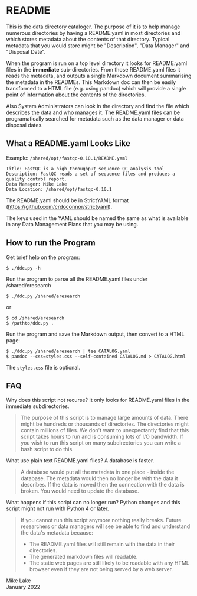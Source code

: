 # README

This is the data directory cataloger. The purpose of it is to help manage
numerous directories by having a README.yaml in most directories and which
stores metadata about the contents of that directory. Typical metadata that
you would store might be "Description", "Data Manager" and "Disposal Date".

When the program is run on a top level directory it looks for README.yaml files in
the **immediate** sub-directories. From those README.yaml files it reads the metadata, and
outputs a single Markdown document summarising the metadata in the READMEs.
This Markdown doc can then be easily transformed to a HTML file (e.g. using pandoc)
which will provide a single point of information about the contents of the directories.

Also System Administrators can look in the directory and find the file which
describes the data and who manages it. The README.yaml files can be programatically
searched for metadata such as the data manager or data disposal dates.

## What a README.yaml Looks Like

Example: `/shared/opt/fastqc-0.10.1/README.yaml`

    Title: FastQC is a high throughput sequence QC analysis tool
    Description: FastQC reads a set of sequence files and produces a quality control report.
    Data Manager: Mike Lake
    Data Location: /shared/opt/fastqc-0.10.1

The README.yaml should be in StrictYAML format (https://github.com/crdoconnor/strictyaml).

The keys used in the YAML should be named the same as what is available in any
Data Management Plans that you may be using.

## How to run the Program

Get brief help on the program:

    $ ./ddc.py -h

Run the program to parse all the README.yaml files under /shared/eresearch

    $ ./ddc.py /shared/eresearch

or

    $ cd /shared/eresearch
    $ /pathto/ddc.py .

Run the program and save the Markdown output, then convert to a HTML page:

    $ ./ddc.py /shared/eresearch | tee CATALOG.yaml
    $ pandoc --css=styles.css --self-contained CATALOG.md > CATALOG.html

The `styles.css` file is optional.

## FAQ

Why does this script not recurse? It only looks for README.yaml files in the immediate subdirectories.

> The purpose of this script is to manage large amounts of data. There might be
> hundreds or thousands of directories. The directories might contain millions of files.
> We don't want to unexpectantly find that this script takes hours to run and is
> consuming lots of I/O bandwidth. If you wish to run this script on many
> subdirectories you can write a bash script to do this.

What use plain text README.yaml files? A database is faster.

> A database would put all the metadata in one place - inside the database.
> The metadata would then no longer be with the data it describes. If the data is
> moved then the connection with the data is broken. You would need to update the
> database.

What happens if this script can no longer run? Python changes and this script might not run with
Python 4 or later.

> If you cannot run this script anymore nothing really breaks.
> Future researchers or data managers will see be able to find and understand the data's
> metadata because:
>
> - The README.yaml files will still remain with the data in their directories.
> - The generated markdown files will readable.
> - The static web pages are still likely to be readable with any HTML browser even if they are not
>   being served by a web server.


Mike Lake     
January 2022


